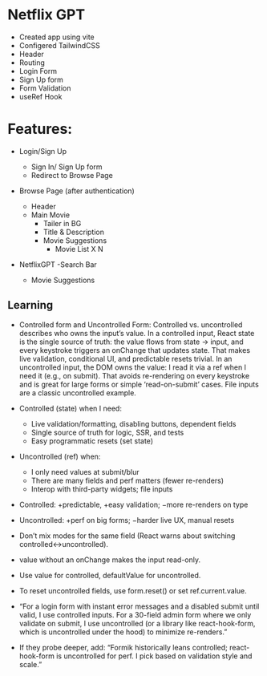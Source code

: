 
# Netflix GPT

- Created app using vite
- Configered TailwindCSS 
- Header
- Routing
- Login Form
- Sign Up form
- Form Validation
- useRef Hook

# Features: 
- Login/Sign Up
    - Sign In/ Sign Up form
    - Redirect to Browse Page
- Browse Page (after authentication)
    - Header
    - Main Movie
        - Tailer in BG
        - Title & Description
        - Movie Suggestions
            - Movie List X N

- NetflixGPT
    -Search Bar
    - Movie Suggestions


## Learning

- Controlled form and Uncontrolled Form: Controlled vs. uncontrolled describes who owns the input’s value.
In a controlled input, React state is the single source of truth: the value flows from state → input, and every keystroke triggers an onChange that updates state. That makes live validation, conditional UI, and predictable resets trivial. In an uncontrolled input, the DOM owns the value: I read it via a ref when I need it (e.g., on submit). That avoids re-rendering on every keystroke and is great for large forms or simple ‘read-on-submit’ cases. File inputs are a classic uncontrolled example.

- Controlled (state) when I need:
    - Live validation/formatting, disabling buttons, dependent fields
    - Single source of truth for logic, SSR, and tests
    - Easy programmatic resets (set state)

- Uncontrolled (ref) when:
    - I only need values at submit/blur
    - There are many fields and perf matters (fewer re-renders)
    - Interop with third-party widgets; file inputs

- Controlled: +predictable, +easy validation; −more re-renders on type
- Uncontrolled: +perf on big forms; −harder live UX, manual resets
- Don’t mix modes for the same field (React warns about switching controlled↔uncontrolled).
- value without an onChange makes the input read-only.
- Use value for controlled, defaultValue for uncontrolled.
- To reset uncontrolled fields, use form.reset() or set ref.current.value.

- “For a login form with instant error messages and a disabled submit until valid, I use controlled inputs. For a 30-field admin form where we only validate on submit, I use uncontrolled (or a library like react-hook-form, which is uncontrolled under the hood) to minimize re-renders.”
- If they probe deeper, add: “Formik historically leans controlled; react-hook-form is uncontrolled for perf. I pick based on validation style and scale.”
